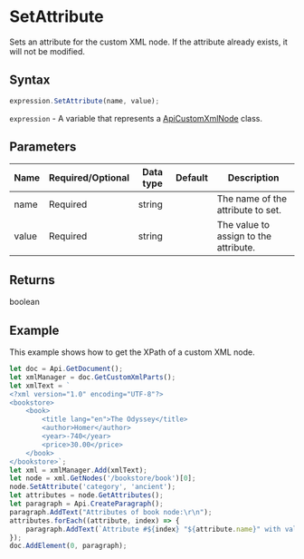 # SetAttribute

Sets an attribute for the custom XML node.
If the attribute already exists, it will not be modified.

## Syntax

```javascript
expression.SetAttribute(name, value);
```

`expression` - A variable that represents a [ApiCustomXmlNode](../ApiCustomXmlNode.md) class.

## Parameters

| **Name** | **Required/Optional** | **Data type** | **Default** | **Description** |
| ------------- | ------------- | ------------- | ------------- | ------------- |
| name | Required | string |  | The name of the attribute to set. |
| value | Required | string |  | The value to assign to the attribute. |

## Returns

boolean

## Example

This example shows how to get the XPath of a custom XML node.

```javascript editor-docx
let doc = Api.GetDocument();
let xmlManager = doc.GetCustomXmlParts();
let xmlText = `
<?xml version="1.0" encoding="UTF-8"?>
<bookstore>
    <book>
        <title lang="en">The Odyssey</title>
        <author>Homer</author>
        <year>-740</year>
        <price>30.00</price>
    </book>
</bookstore>`;
let xml = xmlManager.Add(xmlText);
let node = xml.GetNodes('/bookstore/book')[0];
node.SetAttribute('category', 'ancient');
let attributes = node.GetAttributes();
let paragraph = Api.CreateParagraph();
paragraph.AddText("Attributes of book node:\r\n");
attributes.forEach((attribute, index) => {
    paragraph.AddText(`Attribute #${index} "${attribute.name}" with value: ${attribute.value}\r\n`);
});
doc.AddElement(0, paragraph);
```
